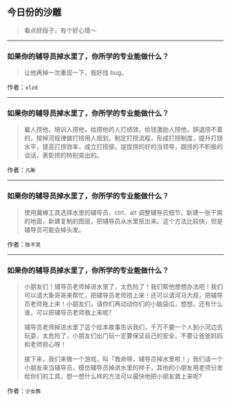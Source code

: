 ## 今日份的沙雕

> 看点好段子，有个好心情～


 
---

### 如果你的辅导员掉水里了，你所学的专业能做什么？

> 让他再掉一次重现一下，我好找 bug。


作者：`xlzd`

---

### 如果你的辅导员掉水里了，你所学的专业能做什么？

> 雇人捞他，培训人捞他，给捞他的人打绩效，给钱激励人捞他，辞退捞不着的，按掉河规律做打捞用人规划，制定打捞流程，形成打捞制度，提升打捞水平，提高打捞效率，成立打捞部，提拔捞的好的当领导，跟捞的不积极的谈话，表彰捞的特别突出的。


作者：`凡晰`

---

### 如果你的辅导员掉水里了，你所学的专业能做什么？

> 使用魔棒工具选择水里的辅导员，ctrl、alt 调整辅导员细节，新建一张干爽的地面，新建复制的图层，把辅导员从水里抠出来。这个方法比较快，但是辅导员可能会掉头发。


作者：`陈不灵`

---

### 如果你的辅导员掉水里了，你所学的专业能做什么？

> 小朋友们！辅导员老师掉进水里了，太危险了！我们帮他想想办法吧！我们可以请大象哥哥来帮忙，把辅导员老师捞上来！还可以请河马大叔，把辅导员老师拖上来！小朋友们，请你们再动动你们的小脑袋瓜，想想，还有什么谁，可以把辅导员老师救上来呢?
> 
> 辅导员老师掉进水里了这个绘本故事告诉我们，千万不要一个人到小河边去玩耍，太危险了，小朋友们出门玩一定要保证自己的安全，不要让爸爸妈妈和老师担心呀！
> 
> 接下来，我们来做一个游戏，叫「救命呀，辅导员掉水里啦！」我们请一个小朋友来当辅导员，模仿辅导员掉进水里的样子，其他的小朋友用老师分发给你们的工具，想一想什么样的方法可以最快地把小朋友救上来呢?


作者：`少女茜`